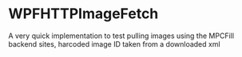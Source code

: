 # WPFHTTPImageFetch

A very quick implementation to test pulling images using the MPCFill backend sites, harcoded image ID taken from a downloaded xml
